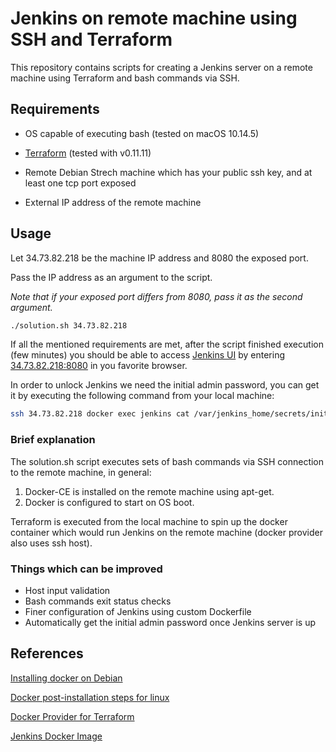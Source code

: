 # Jenkins on remote machine using SSH and Terraform

This repository contains scripts for creating a Jenkins server on a remote machine using Terraform and bash commands via SSH.
## Requirements 

* OS capable of executing bash (tested on macOS 10.14.5)

* [Terraform](https://www.terraform.io/) (tested with v0.11.11)

* Remote Debian Strech machine which has your public ssh key, and at least one tcp port exposed

* External IP address of the remote machine


## Usage
Let 34.73.82.218 be the machine IP address and 8080 the exposed port. 

Pass the IP address as an argument to the script.

_Note that if your exposed port differs from 8080, pass it as the second argument._

```bash
./solution.sh 34.73.82.218
```

If all the mentioned requirements are met, after the script finished execution (few minutes) you should be able to access [Jenkins UI](https://ibb.co/6vc0zfQ) by entering [34.73.82.218:8080](http://34.73.82.218:8080) in you favorite browser.

In order to unlock Jenkins we need the initial admin password, you can get it by executing the following command from your local machine:

```bash
ssh 34.73.82.218 docker exec jenkins cat /var/jenkins_home/secrets/initialAdminPassword 
```

### Brief explanation
The solution.sh script executes sets of bash commands via SSH connection to the remote machine, in general:

1. Docker-CE is installed on the remote machine using apt-get.
2. Docker is configured to start on OS boot.

Terraform is executed from the local machine to spin up the docker container which would run Jenkins on the remote machine (docker provider also uses ssh host).

### Things which can be improved
* Host input validation
* Bash commands exit status checks
* Finer configuration of Jenkins using custom Dockerfile
* Automatically get the initial admin password once Jenkins server is up

## References
[Installing docker on Debian](https://docs.docker.com/install/linux/docker-ce/debian/)

[Docker post-installation steps for linux](https://docs.docker.com/install/linux/linux-postinstall/)

[Docker Provider for Terraform](https://www.terraform.io/docs/providers/docker/)

[Jenkins Docker Image](https://github.com/jenkinsci/docker/blob/master/README.md)
